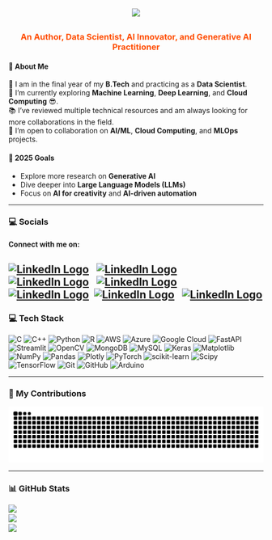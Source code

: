 <h1 align="center">
    <img src="https://readme-typing-svg.herokuapp.com/?font=Righteous&size=35&center=true&vCenter=true&width=500&height=70&duration=3000&lines=Hi+There!+👋;+I'm+Hitesh+Atkar!;" />
    
<h3 align="center" style="color: 	#ff4d01;">An Author, Data Scientist, AI Innovator, and Generative AI Practitioner</h3>


#### 🚀 About Me
🌟 I am in the final year of my **B.Tech** and practicing as a **Data Scientist**.  
🌱 I’m currently exploring **Machine Learning**, **Deep Learning**, and **Cloud Computing** 😎.  
📚 I’ve reviewed multiple technical resources and am always looking for more collaborations in the field.  
🤝 I’m open to collaboration on **AI/ML**, **Cloud Computing**, and **MLOps** projects.  

#### 🎯 2025 Goals
- Explore more research on **Generative AI**
- Dive deeper into **Large Language Models (LLMs)**
- Focus on **AI for creativity** and **AI-driven automation**

---

### 💻 Socials
#### Connect with me on:

 [<img src="https://www.edigitalagency.com.au/wp-content/uploads/Linkedin-logo-blue-png-large-size.png" alt="LinkedIn Logo" width="75" />](https://www.linkedin.com/in/hitesh-atkar-6734a3255/) &nbsp; [<img src="https://upload.wikimedia.org/wikipedia/commons/f/f7/Stack_Overflow_logo.png" alt="LinkedIn Logo" width="150" />](https://stackoverflow.com/users/28855892/hitesh-atkar) &nbsp; [<img src="https://upload.wikimedia.org/wikipedia/commons/0/0d/Medium_%28website%29_logo.svg" alt="LinkedIn Logo" width="100" />](https://medium.com/@atkarhitesh) &nbsp; [<img src="https://upload.wikimedia.org/wikipedia/commons/0/0a/LeetCode_Logo_black_with_text.svg" alt="LinkedIn Logo" width="110" />](https://leetcode.com/u/Hitesh_Atkar/)   &nbsp; [<img src="https://upload.wikimedia.org/wikipedia/commons/7/7c/Kaggle_logo.png" alt="LinkedIn Logo" width="55" />](https://www.kaggle.com/hiteshatkar1) &nbsp;[<img src="https://w7.pngwing.com/pngs/676/1/png-transparent-x-icon-ex-twitter-tech-companies-social-media-thumbnail.png" alt="LinkedIn Logo" width="24" />](https://x.com/HiteshAtkar) &nbsp; [<img src="https://upload.wikimedia.org/wikipedia/commons/thumb/a/a5/Instagram_icon.png/1200px-Instagram_icon.png" alt="LinkedIn Logo" width="24" />](https://www.instagram.com/limitless_sole/) 
---

### 💻 Tech Stack
![C](https://img.shields.io/badge/c-%2300599C.svg?style=for-the-badge&logo=c&logoColor=white) ![C++](https://img.shields.io/badge/c++-%2300599C.svg?style=for-the-badge&logo=c%2B%2B&logoColor=white) ![Python](https://img.shields.io/badge/python-3670A0?style=for-the-badge&logo=python&logoColor=ffdd54) ![R](https://img.shields.io/badge/r-%23276DC3.svg?style=for-the-badge&logo=r&logoColor=white) ![AWS](https://img.shields.io/badge/AWS-%23FF9900.svg?style=for-the-badge&logo=amazon-aws&logoColor=white) ![Azure](https://img.shields.io/badge/azure-%230072C6.svg?style=for-the-badge&logo=microsoftazure&logoColor=white) ![Google Cloud](https://img.shields.io/badge/GoogleCloud-%234285F4.svg?style=for-the-badge&logo=google-cloud&logoColor=white) ![FastAPI](https://img.shields.io/badge/FastAPI-005571?style=for-the-badge&logo=fastapi) ![Streamlit](https://img.shields.io/badge/Streamlit-%23FE4B4B.svg?style=for-the-badge&logo=streamlit&logoColor=white) ![OpenCV](https://img.shields.io/badge/opencv-%23white.svg?style=for-the-badge&logo=opencv&logoColor=white) ![MongoDB](https://img.shields.io/badge/MongoDB-%234ea94b.svg?style=for-the-badge&logo=mongodb&logoColor=white) ![MySQL](https://img.shields.io/badge/mysql-4479A1.svg?style=for-the-badge&logo=mysql&logoColor=white) ![Keras](https://img.shields.io/badge/Keras-%23D00000.svg?style=for-the-badge&logo=Keras&logoColor=white) ![Matplotlib](https://img.shields.io/badge/Matplotlib-%23ffffff.svg?style=for-the-badge&logo=Matplotlib&logoColor=black) ![NumPy](https://img.shields.io/badge/numpy-%23013243.svg?style=for-the-badge&logo=numpy&logoColor=white) ![Pandas](https://img.shields.io/badge/pandas-%23150458.svg?style=for-the-badge&logo=pandas&logoColor=white) ![Plotly](https://img.shields.io/badge/Plotly-%233F4F75.svg?style=for-the-badge&logo=plotly&logoColor=white) ![PyTorch](https://img.shields.io/badge/PyTorch-%23EE4C2C.svg?style=for-the-badge&logo=PyTorch&logoColor=white) ![scikit-learn](https://img.shields.io/badge/scikit--learn-%23F7931E.svg?style=for-the-badge&logo=scikit-learn&logoColor=white) ![Scipy](https://img.shields.io/badge/SciPy-%230C55A5.svg?style=for-the-badge&logo=scipy&logoColor=%white) ![TensorFlow](https://img.shields.io/badge/TensorFlow-%23FF6F00.svg?style=for-the-badge&logo=TensorFlow&logoColor=white) ![Git](https://img.shields.io/badge/git-%23F05033.svg?style=for-the-badge&logo=git&logoColor=white) ![GitHub](https://img.shields.io/badge/github-%23121011.svg?style=for-the-badge&logo=github&logoColor=white) ![Arduino](https://img.shields.io/badge/-Arduino-00979D?style=for-the-badge&logo=Arduino&logoColor=white)

---

### 🥂 My Contributions
<div align="center">
    <img src="https://github.com/HiteshAtkar/HiteshAtkar/blob/output/github-snake.svg" alt="snake gif">
</div>

---

### 📊 GitHub Stats
![](https://github-readme-stats.vercel.app/api?username=HiteshAtkar&theme=default&hide_border=false&include_all_commits=false&count_private=false)<br/>
![](https://github-readme-streak-stats.herokuapp.com/?user=HiteshAtkar&theme=default&hide_border=false)<br/>
![](https://github-readme-stats.vercel.app/api/top-langs/?username=HiteshAtkar&theme=default&hide_border=false&include_all_commits=false&count_private=false&layout=compact)



